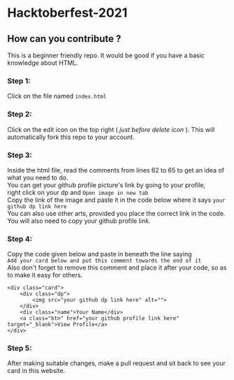 # Hacktoberfest-2021

## How can you contribute ?

This is a beginner friendly repo. 
It would be good if you have a basic knowledge about HTML.

### Step 1:
Click on the file named ```index.html```

### Step 2:
Click on the edit icon on the top right ( _just before delete icon_ ). This will automatically fork this repo to your account.

### Step 3:
Inside the html file, read the comments from lines 62 to 65 to get an idea of what you need to do. <br>
You can get your github profile picture's link by going to your profile, <br> right click on your dp and ```Open image in new tab``` <br>
Copy the link of the image and paste it in the code below where it says ```your github dp link here``` <br>
You can also use other arts, provided you place the correct link in the code. <br>
You will also need to copy your github profile link.

### Step 4:
Copy the code given below and paste in beneath the line saying <br>
```Add your card below and put this comment towards the end of it``` <br>
Also don't forget to remove this comment and place it after your code, so as to make it easy for others.

``` [html]
<div class="card">
    <div class="dp">
        <img src="your github dp link here" alt="">
    </div>
    <div class="name">Your Name</div>
    <a class="btn" href="your github profile link here" target="_blank">View Profile</a>
</div>
```

### Step 5:
After making suitable changes, make a pull request and sit back to see your card in this website.
